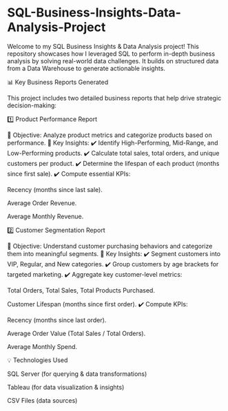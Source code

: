 # SQL-Business-Insights-Data-Analysis-Project
Welcome to my SQL Business Insights &amp; Data Analysis project! This repository showcases how I leveraged SQL to perform in-depth business analysis by solving real-world data challenges. It builds on structured data from a Data Warehouse to generate actionable insights.

📊 Key Business Reports Generated

This project includes two detailed business reports that help drive strategic decision-making:

1️⃣ Product Performance Report 

📌 Objective: Analyze product metrics and categorize products based on performance.
📌 Key Insights:
✔️ Identify High-Performing, Mid-Range, and Low-Performing products.
✔️ Calculate total sales, total orders, and unique customers per product.
✔️ Determine the lifespan of each product (months since first sale).
✔️ Compute essential KPIs:

Recency (months since last sale).

Average Order Revenue.

Average Monthly Revenue.

2️⃣ Customer Segmentation Report 

📌 Objective: Understand customer purchasing behaviors and categorize them into meaningful segments.
📌 Key Insights:
✔️ Segment customers into VIP, Regular, and New categories.
✔️ Group customers by age brackets for targeted marketing.
✔️ Aggregate key customer-level metrics:

Total Orders, Total Sales, Total Products Purchased.

Customer Lifespan (months since first order).
✔️ Compute KPIs:

Recency (months since last order).

Average Order Value (Total Sales / Total Orders).

Average Monthly Spend.

💡 Technologies Used

SQL Server (for querying & data transformations)

Tableau (for data visualization & insights)

CSV Files (data sources)


